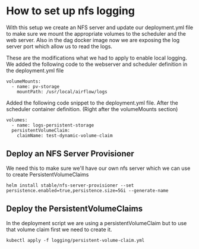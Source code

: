 # How to set up nfs logging

With this setup we create an NFS server and update our deployment.yml file
to make sure we mount the appropriate volumes to the scheduler and the web server.
Also in the dag docker image now we are exposing the log server port which allow us to read the logs.


These are the modifications what we had to apply to enable local logging.
We added the following code to the webserver and scheduler definition
in the deployment.yml file
```
volumeMounts:
  - name: pv-storage
    mountPath: /usr/local/airflow/logs
```

Added the following code snippet to the deployment.yml file.
After the scheduler container definition. (Right after the volumeMounts section)
```
volumes:
  - name: logs-persistent-storage
  persistentVolumeClaim:
    claimName: test-dynamic-volume-claim
```

## Deploy an NFS Server Provisioner
We need this to make sure we'll have our own nfs server which we can use
to create PersistentVolumeClaims
```
helm install stable/nfs-server-provisioner --set persistence.enabled=true,persistence.size=5Gi --generate-name
```

## Deploy the PersistentVolumeClaims
In the deployment script we are using a persistentVolumeClaim but to use that volume claim first we need to create it.
```
kubectl apply -f logging/persistent-volume-claim.yml
```